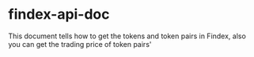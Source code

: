 # findex-api-doc
This document tells how to get the tokens and token pairs in Findex, also you can get the trading price of token pairs'
